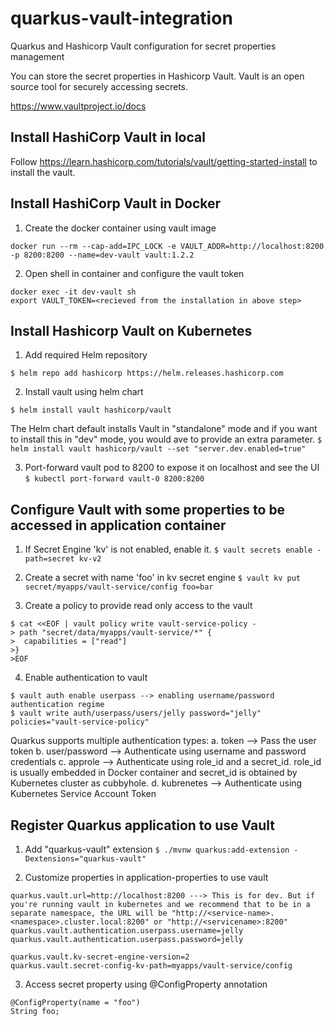 # quarkus-vault-integration
Quarkus and Hashicorp Vault configuration for secret properties management

You can store the secret properties in Hashicorp Vault. Vault is an open source tool for securely accessing secrets.

https://www.vaultproject.io/docs

## Install HashiCorp Vault in local
Follow https://learn.hashicorp.com/tutorials/vault/getting-started-install to install the vault.

## Install HashiCorp Vault in Docker

1. Create the docker container using vault image
```
docker run --rm --cap-add=IPC_LOCK -e VAULT_ADDR=http://localhost:8200 -p 8200:8200 --name=dev-vault vault:1.2.2
```

2. Open shell in container and configure the vault token
```
docker exec -it dev-vault sh
export VAULT_TOKEN=<recieved from the installation in above step>
```

## Install Hashicorp Vault on Kubernetes

1. Add required Helm repository
```
$ helm repo add hashicorp https://helm.releases.hashicorp.com
```

2. Install vault using helm chart
```
$ helm install vault hashicorp/vault
```

The Helm chart default installs Vault in "standalone" mode and if you want to install this in "dev" mode, you would ave to provide an extra parameter.
``
$ helm install vault hashicorp/vault --set "server.dev.enabled=true"
``

3. Port-forward vault pod to 8200 to expose it on localhost and see the UI
``
$ kubectl port-forward vault-0 8200:8200
``

## Configure Vault with some properties to be accessed in application container

1. If Secret Engine 'kv' is not enabled, enable it.
``
$ vault secrets enable -path=secret kv-v2
``

2. Create a secret with name 'foo' in kv secret engine
``
$ vault kv put secret/myapps/vault-service/config foo=bar
``

3. Create a policy to provide read only access to the vault
```
$ cat <<EOF | vault policy write vault-service-policy -
> path "secret/data/myapps/vault-service/*" {
>  capabilities = ["read"]
>}
>EOF
```

4. Enable authentication to vault
```
$ vault auth enable userpass --> enabling username/password authentication regime
$ vault write auth/userpass/users/jelly password="jelly" policies="vault-service-policy"
```

Quarkus supports multiple authentication types:
a. token --> Pass the user token
b. user/password --> Authenticate using username and password credentials
c. approle --> Authenticate using role_id and a secret_id. role_id is usually embedded in Docker container and secret_id is obtained by Kubernetes cluster as cubbyhole.
d. kubrenetes --> Authenticate using Kubernetes Service Account Token

## Register Quarkus application to use Vault

1. Add "quarkus-vault" extension
``
$ ./mvnw quarkus:add-extension -Dextensions="quarkus-vault"
``

2. Customize properties in application-properties to use vault
```
quarkus.vault.url=http://localhost:8200 ---> This is for dev. But if you're running vault in kubernetes and we recommend that to be in a separate namespace, the URL will be "http://<service-name>.<namespace>.cluster.local:8200" or "http://<servicename>:8200"
quarkus.vault.authentication.userpass.username=jelly
quarkus.vault.authentication.userpass.password=jelly

quarkus.vault.kv-secret-engine-version=2
quarkus.vault.secret-config-kv-path=myapps/vault-service/config
```

3. Access secret property using @ConfigProperty annotation
```
@ConfigProperty(name = "foo") 
String foo;
```

